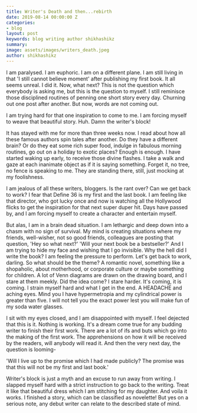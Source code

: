 ```yaml
---
title: Writer's Death and then...rebirth
date: 2019-08-14 00:00:00 Z
categories:
- blog
layout: post
keywords: blog writing author shikhashikz
summary: 
image: assets/images/writers_death.jpeg
author: shikhashikz
---
```


I am paralysed. I am euphoric. I am on a different plane. I am still living in that 'I still cannot believe moment' after publishing my first book. It all seems unreal. I did it. Now, what next? This is not the question which everybody is asking me, but this is the question to myself. I still reminisce those disciplined routines of penning one short story every day. Churning out one post after another. But now, words are not coming out. 

I am trying hard for that one inspiration to come to me. I am forcing myself to weave that beautiful story. Huh. Damn the writer's block! 

It has stayed with me for more than three weeks now. I read about how all these famous authors spin tales after another. Do they have a different brain? Or do they eat some rich super food, indulge in fabulous morning routines, go out on a holiday to exotic places? Enough is enough. I have started waking up early, to receive those divine flashes. I take a walk and gaze at each inanimate object as if it is saying something. Forget it, no tree, no fence is speaking to me. They are standing there, still, just mocking at my foolishness. 

I am jealous of all these writers, bloggers. Is the rant over? Can we get back to work? I fear that Define 36 is my first and the last book. I am feeling like that director, who got lucky once and now is watching all the Hollywood flicks to get the inspiration for that next super duper hit. Days have passed by, and I am forcing myself to create a character and entertain myself. 

But alas, I am in a brain dead situation. I am lethargic and deep down into a chasm with no sign of survival. My mind is creating situations where my friends, well-wisher, not so good friends, colleagues are posting that question, 'Hey so what next?' 'Will your next book be a bestseller?' And I am trying to hide my face and wishing that I go invisible. Why the hell did I write the book? I am feeling the pressure to perform. Let's get back to work, darling. So what should be the theme? A romantic novel, something like a shopaholic, about motherhood, or corporate culture or maybe something for children. A lot of Venn diagrams are drawn on the drawing board, and I stare at them meekly. Did the idea come? I stare harder. It's coming, it is coming. I strain myself hard and what I get in the end. A HEADACHE and aching eyes. Mind you I have hypermetropia and my cylindrical power is greater than five. I will not tell you the exact power lest you will make fun of my soda water glasses. 

I sit with my eyes closed, and I am disappointed with myself. I feel dejected that this is it. Nothing is working. It's a dream come true for any budding writer to finish their first work. There are a lot of ifs and buts which go into the making of the first work. The apprehensions on how it will be received by the readers, will anybody will read it. And then the very next day, the question is looming-

'Will I live up to the promise which I had made publicly? The promise was that this will not be my first and last book.'

Writer's block is just a myth and an excuse to run away from writing. I slapped myself hard with a strict instruction to go back to the writing. Treat it like that beautiful dress which I am stitching for my daughter. And voila it works. I finished a story, which can be classified as novelette! But yes on a serious note, any debut writer can relate to the described state of mind.
